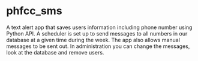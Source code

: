 # phfcc_sms

A text alert app that saves users information including phone number using Python API.  A scheduler is set up to 
send messages to all numbers in our database at a given time during the week.  The app also allows manual messages
to be sent out.  In administration you can change the messages, look at the database and remove users.

